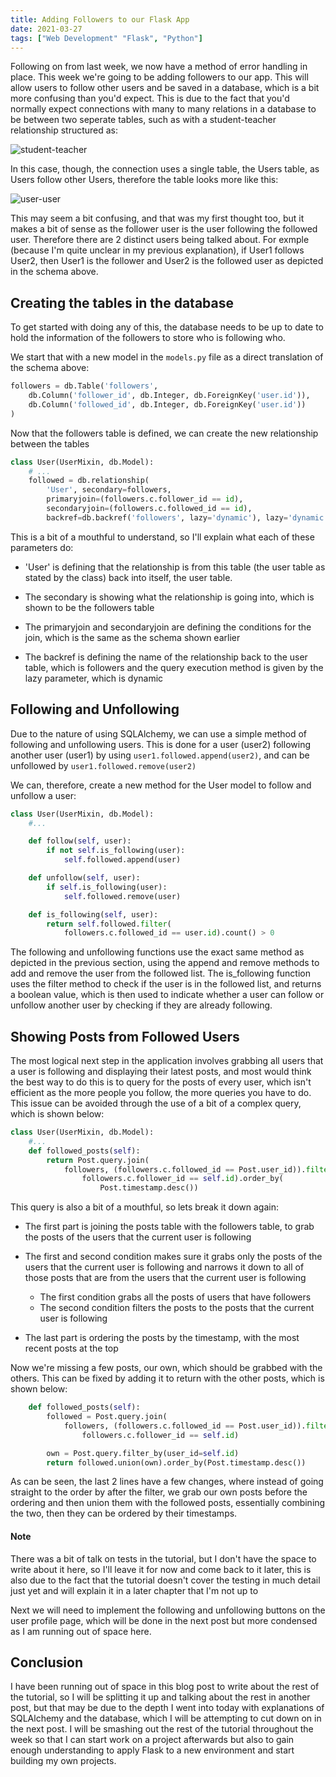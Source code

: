 ```yaml
---
title: Adding Followers to our Flask App
date: 2021-03-27
tags: ["Web Development" "Flask", "Python"]
---
```


Following on from last week, we now have a method of error handling in place. This week we're going to be adding followers to our app. This will allow users to follow other users and be saved in a database, which is a bit more confusing than you'd expect. This is due to the fact that you'd normally expect connections with many to many relations in a database to be between two seperate tables, such as with a student-teacher relationship structured as:

![student-teacher](https://blog.miguelgrinberg.com/static/images/mega-tutorial/ch08-students-teachers.png)

In this case, though, the connection uses a single table, the Users table, as Users follow other Users, therefore the table looks more like this:

![user-user](https://blog.miguelgrinberg.com/static/images/mega-tutorial/ch08-followers-schema.png)

This may seem a bit confusing, and that was my first thought too, but it makes a bit of sense as the follower user is the user following the followed user. Therefore there are 2 distinct users being talked about. For exmple (because I'm quite unclear in my previous explanation), if User1 follows User2, then User1 is the follower and User2 is the followed user as depicted in the schema above.

## Creating the tables in the database
To get started with doing any of this, the database needs to be up to date to hold the information of the followers to store who is following who.

We start that with a new model in the `models.py` file as a direct translation of the schema above:

```py
followers = db.Table('followers',
    db.Column('follower_id', db.Integer, db.ForeignKey('user.id')),
    db.Column('followed_id', db.Integer, db.ForeignKey('user.id'))
)
```

Now that the followers table is defined, we can create the new relationship between the tables

```py
class User(UserMixin, db.Model):
    # ...
    followed = db.relationship(
        'User', secondary=followers,
        primaryjoin=(followers.c.follower_id == id),
        secondaryjoin=(followers.c.followed_id == id),
        backref=db.backref('followers', lazy='dynamic'), lazy='dynamic')
```

This is a bit of a mouthful to understand, so I'll explain what each of these parameters do:

* 'User' is defining that the relationship is from this table (the user table as stated by the class) back into itself, the user table.

* The secondary is showing what the relationship is going into, which is shown to be the followers table

* The primaryjoin and secondaryjoin are defining the conditions for the join, which is the same as the schema shown earlier

* The backref is defining the name of the relationship back to the user table, which is followers and the query execution method is given by the lazy parameter, which is dynamic

## Following and Unfollowing
Due to the nature of using SQLAlchemy, we can use a simple method of following and unfollowing users. This is done for a user (user2) following another user (user1) by using `user1.followed.append(user2)`, and can be unfollowed by `user1.followed.remove(user2)`

We can, therefore, create a new method for the User model to follow and unfollow a user:

```py
class User(UserMixin, db.Model):
    #...

    def follow(self, user):
        if not self.is_following(user):
            self.followed.append(user)

    def unfollow(self, user):
        if self.is_following(user):
            self.followed.remove(user)

    def is_following(self, user):
        return self.followed.filter(
            followers.c.followed_id == user.id).count() > 0
```

The following and unfollowing functions use the exact same method as depicted in the previous section, using the append and remove methods to add and remove the user from the followed list. The is_following function uses the filter method to check if the user is in the followed list, and returns a boolean value, which is then used to indicate whether a user can follow or unfollow another user by checking if they are already following.

## Showing Posts from Followed Users
The most logical next step in the application involves grabbing all users that a user is following and displaying their latest posts, and most would think the best way to do this is to query for the posts of every user, which isn't efficient as the more people you follow, the more queries you have to do. This issue can be avoided through the use of a bit of a complex query, which is shown below:

```py
class User(UserMixin, db.Model):
    #...
    def followed_posts(self):
        return Post.query.join(
            followers, (followers.c.followed_id == Post.user_id)).filter(
                followers.c.follower_id == self.id).order_by(
                    Post.timestamp.desc())
```

This query is also a bit of a mouthful, so lets break it down again:

* The first part is joining the posts table with the followers table, to grab the posts of the users that the current user is following

* The first and second condition makes sure it grabs only the posts of the users that the current user is following and narrows it down to all of those posts that are from the users that the current user is following
    * The first condition grabs all the posts of users that have followers
    * The second condition filters the posts to the posts that the current user is following

* The last part is ordering the posts by the timestamp, with the most recent posts at the top

Now we're missing a few posts, our own, which should be grabbed with the others. This can be fixed by adding it to return with the other posts, which is shown below:

```py
    def followed_posts(self):
        followed = Post.query.join(
            followers, (followers.c.followed_id == Post.user_id)).filter(
                followers.c.follower_id == self.id)

        own = Post.query.filter_by(user_id=self.id)
        return followed.union(own).order_by(Post.timestamp.desc())
```

As can be seen, the last 2 lines have a few changes, where instead of going straight to the order by after the filter, we grab our own posts before the ordering and then union them with the followed posts, essentially combining the two, then they can be ordered by their timestamps.

#### Note
There was a bit of talk on tests in the tutorial, but I don't have the space to write about it here, so I'll leave it for now and come back to it later, this is also due to the fact that the tutorial doesn't cover the testing in much detail just yet and will explain it in a later chapter that I'm not up to

Next we will need to implement the following and unfollowing buttons on the user profile page, which will be done in the next post but more condensed as I am running out of space here.

## Conclusion
I have been running out of space in this blog post to write about the rest of the tutorial, so I will be splitting it up and talking about the rest in another post, but that may be due to the depth I went into today with explanations of SQLAlchemy and the database, which I will be attempting to cut down on in the next post. I will be smashing out the rest of the tutorial throughout the week so that I can start work on a project afterwards but also to gain enough understanding to apply Flask to a new environment and start building my own projects.